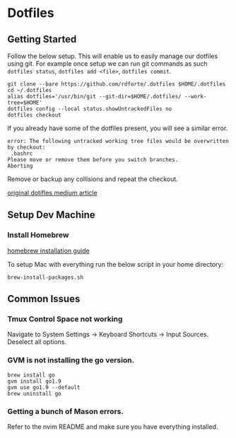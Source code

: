 # Dotfiles

## Getting Started

Follow the below setup. This will enable us to easily manage our dotfiles using git. For example once setup we can run git commands as such `dotfiles status`, `dotfiles add <file>`, `dotfiles commit`.

```
git clone --bare https://github.com/rdforte/.dotfiles $HOME/.dotfiles
cd ~/.dotfiles
alias dotfiles='/usr/bin/git --git-dir=$HOME/.dotfiles/ --work-tree=$HOME'
dotfiles config --local status.showUntrackedFiles no
dotfiles checkout
```

If you already have some of the dotfiles present, you will see a similar error.

```
error: The following untracked working tree files would be overwritten by checkout:
 .bashrc
Please move or remove them before you switch branches.
Aborting
```

Remove or backup any collisions and repeat the checkout.

[original dotifles medium article](https://medium.com/@simontoth/best-way-to-manage-your-dotfiles-2c45bb280049)

## Setup Dev Machine

### Install Homebrew

[homebrew installation guide](https://brew.sh)

To setup Mac with everything run the below script in your home directory:

```
brew-install-packages.sh
```

## Common Issues

### Tmux Control Space not working

Navigate to System Settings -> Keyboard Shortcuts -> Input Sources. Deselect all options.

### GVM is not installing the go version.

```
brew install go
gvm install go1.9
gvm use go1.9 --default
brew uninstall go
```

### Getting a bunch of Mason errors.

Refer to the nvim README and make sure you have everything installed.
